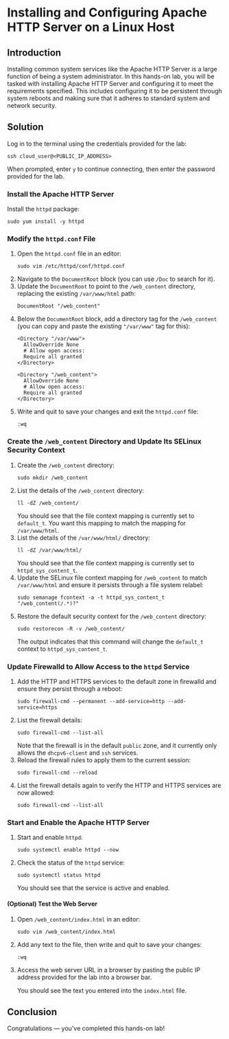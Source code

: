 # Installing and Configuring Apache HTTP Server on a Linux Host

## Introduction

Installing common system services like the Apache HTTP Server is a large function of being a system administrator. In this hands-on lab, you will be tasked with installing Apache HTTP Server and configuring it to meet the requirements specified. This includes configuring it to be persistent through system reboots and making sure that it adheres to standard system and network security.

## Solution

Log in to the terminal using the credentials provided for the lab:
```
ssh cloud_user@<PUBLIC_IP_ADDRESS>
```

When prompted, enter `y` to continue connecting, then enter the password provided for the lab.

### Install the Apache HTTP Server

Install the `httpd` package:
```
sudo yum install -y httpd
```

### Modify the `httpd.conf` File

 1. Open the `httpd.conf` file in an editor:
    ```
    sudo vim /etc/httpd/conf/httpd.conf
    ```
 1. Navigate to the `DocumentRoot` block (you can use `/Doc` to search for it).
 1. Update the `DocumentRoot` to point to the `/web_content` directory, replacing the existing `/var/www/html` path:
    ```
    DocumentRoot "/web_content"
    ```
 1. Below the `DocumentRoot` block, add a directory tag for the `/web_content` (you can copy and paste the existing `"/var/www"` tag for this):
    ```
    <Directory "/var/www">
      AllowOverride None
      # Allow open access:
      Require all granted
    </Directory>

    <Directory "/web_content">
      AllowOverride None
      # Allow open access:
      Require all granted
    </Directory>
    ```
 1. Write and quit to save your changes and exit the `httpd.conf` file:
    ```
    :wq
    ```

### Create the `/web_content` Directory and Update Its SELinux Security Context

 1. Create the `/web_content` directory:
    ```
    sudo mkdir /web_content
    ```
 1. List the details of the `/web_content` directory:
    ```
    ll -dZ /web_content/
    ```
    You should see that the file context mapping is currently set to `default_t`. You want this mapping to match the mapping for `/var/www/html`.
 1. List the details of the `/var/www/html/` directory:
    ```
    ll -dZ /var/www/html/
    ```
    You should see that the file context mapping is currently set to `httpd_sys_content_t`.
 1. Update the SELinux file context mapping for `/web_content` to match `/var/www/html` and ensure it persists through a file system relabel:
    ```
    sudo semanage fcontext -a -t httpd_sys_content_t "/web_content(/.*)?"
    ```
 1. Restore the default security context for the `/web_content` directory:
    ```
    sudo restorecon -R -v /web_content/
    ```
    The output indicates that this command will change the `default_t` context to `httpd_sys_content_t`.

### Update Firewalld to Allow Access to the `httpd` Service

 1. Add the HTTP and HTTPS services to the default zone in firewalld and ensure they persist through a reboot:
    ```
    sudo firewall-cmd --permanent --add-service=http --add-service=https
    ```
 1. List the firewall details:
    ```
    sudo firewall-cmd --list-all
    ```
    Note that the firewall is in the default `public` zone, and it currently only allows the `dhcpv6-client` and `ssh` services.  
 1. Reload the firewall rules to apply them to the current session:
    ```
    sudo firewall-cmd --reload
    ```
 1. List the firewall details again to verify the HTTP and HTTPS services are now allowed:
    ```
    sudo firewall-cmd --list-all
    ```

### Start and Enable the Apache HTTP Server

 1. Start and enable `httpd`:
    ```
    sudo systemctl enable httpd --now
    ```
 1. Check the status of the `httpd` service:
    ```
    sudo systemctl status httpd
    ```
    You should see that the service is active and enabled.

#### (Optional) Test the Web Server

 1. Open `/web_content/index.html` in an editor:
    ```
    sudo vim /web_content/index.html
    ```  
 1. Add any text to the file, then write and quit to save your changes:
    ```
    :wq
    ```
 1. Access the web server URL in a browser by pasting the public IP address provided for the lab into a browser bar.

    You should see the text you entered into the `index.html` file.

## Conclusion

Congratulations — you've completed this hands-on lab!
